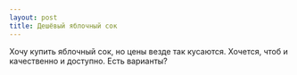 ```yaml
---
layout: post 
title: Дешёвый яблочный сок 
--- 
```

Хочу купить яблочный сок, но цены везде так кусаются. Хочется, чтоб и качественно и доступно. Есть варианты?
